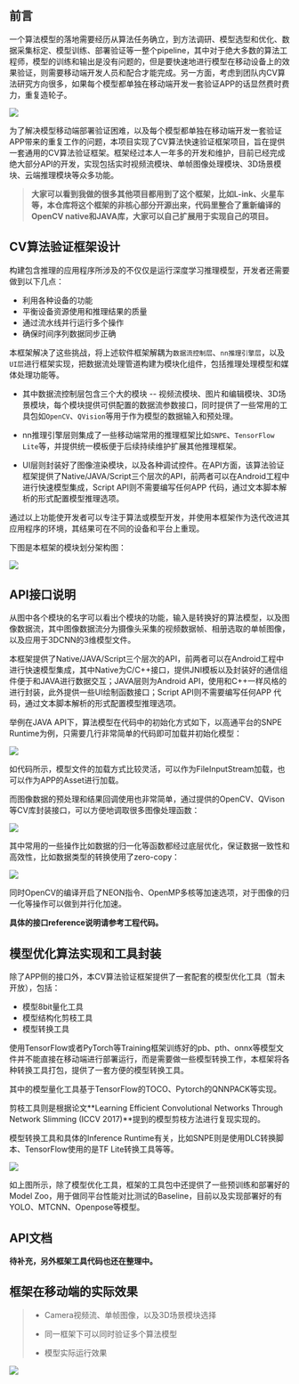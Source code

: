 ## 前言

一个算法模型的落地需要经历从算法任务确立，到方法调研、模型选型和优化、数据采集标定、模型训练、部署验证等一整个pipeline，其中对于绝大多数的算法工程师，模型的训练和输出是没有问题的，但是要快速地进行模型在移动设备上的效果验证，则需要移动端开发人员和配合才能完成。另一方面，考虑到团队内CV算法研究方向很多，如果每个模型都单独在移动端开发一套验证APP的话显然费时费力，重复造轮子。

![](img/1.jpg)

为了解决模型移动端部署验证困难，以及每个模型都单独在移动端开发一套验证APP带来的重复工作的问题，本项目实现了CV算法快速验证框架项目，旨在提供一套通用的CV算法验证框架。框架经过本人一年多的开发和维护，目前已经完成绝大部分API的开发，实现包括实时视频流模块、单帧图像处理模块、3D场景模块、云端推理模块等众多功能。

> **大家可以看到我做的很多其他项目都用到了这个框架，比如L-ink、火星车等，本仓库将这个框架的非核心部分开源出来，代码里整合了重新编译的OpenCV native和JAVA库，大家可以自己扩展用于实现自己的项目。**

## CV算法验证框架设计

构建包含推理的应用程序所涉及的不仅仅是运行深度学习推理模型，开发者还需要做到以下几点：

- 利用各种设备的功能
- 平衡设备资源使用和推理结果的质量
- 通过流水线并行运行多个操作
- 确保时间序列数据同步正确

本框架解决了这些挑战，将上述软件框架解耦为`数据流控制层`、`nn推理引擎层`，以及`UI层`进行框架实现，把数据流处理管道构建为模块化组件，包括推理处理模型和媒体处理功能等。

* 其中数据流控制层包含三个大的模块 -- 视频流模块、图片和编辑模块、3D场景模块，每个模块提供可供配置的数据流参数接口，同时提供了一些常用的工具包如`OpenCV`、`QVision`等用于作为模型的数据输入和预处理。

* nn推理引擎层则集成了一些移动端常用的推理框架比如`SNPE`、`TensorFlow Lite`等，并提供统一模板便于后续持续维护扩展其他推理框架。
* UI层则封装好了图像渲染模块，以及各种调试控件。在API方面，该算法验证框架提供了Native/JAVA/Script三个层次的API，前两者可以在Android工程中进行快速模型集成，Script API则不需要编写任何APP 代码，通过文本脚本解析的形式配置模型推理选项。

通过以上功能使开发者可以专注于算法或模型开发，并使用本框架作为迭代改进其应用程序的环境，其结果可在不同的设备和平台上重现。

下图是本框架的模块划分架构图：

![](img/2.jpg)

## API接口说明

从图中各个模块的名字可以看出个模块的功能，输入是转换好的算法模型，以及图像数据流，其中图像数据流分为摄像头采集的视频数据帧、相册选取的单帧图像，以及应用于3DCNN的3维模型文件。

本框架提供了Native/JAVA/Script三个层次的API，前两者可以在Android工程中进行快速模型集成，其中Native为C/C++接口，提供JNI模板以及封装好的通信组件便于和JAVA进行数据交互；JAVA层则为Android API，使用和C++一样风格的进行封装，此外提供一些UI绘制函数接口；Script API则不需要编写任何APP 代码，通过文本脚本解析的形式配置模型推理选项。

举例在JAVA API下，算法模型在代码中的初始化方式如下，以高通平台的SNPE Runtime为例，只需要几行非常简单的代码即可加载并初始化模型：

![](img/3.jpg)

如代码所示，模型文件的加载方式比较灵活，可以作为FileInputStream加载，也可以作为APP的Asset进行加载。

而图像数据的预处理和结果回调使用也非常简单，通过提供的OpenCV、QVison等CV库封装接口，可以方便地调取很多图像处理函数：

![](img/4.jpg)

其中常用的一些操作比如数据的归一化等函数都经过底层优化，保证数据一致性和高效性，比如数据类型的转换使用了zero-copy：

![](img/5.jpg)

同时OpenCV的编译开启了NEON指令、OpenMP多核等加速选项，对于图像的归一化等操作可以做到并行化加速。

**具体的接口reference说明请参考工程代码。**

## 模型优化算法实现和工具封装

除了APP侧的接口外，本CV算法验证框架提供了一套配套的模型优化工具（暂未开放），包括：

* 模型8bit量化工具
* 模型结构化剪枝工具
* 模型转换工具

使用TensorFlow或者PyTorch等Training框架训练好的pb、pth、onnx等模型文件并不能直接在移动端进行部署运行，而是需要做一些模型转换工作，本框架将各种转换工具打包，提供了一套方便的模型转换工具。

其中的模型量化工具基于TensorFlow的TOCO、Pytorch的QNNPACK等实现。

剪枝工具则是根据论文**Learning Efficient Convolutional Networks Through Network Slimming (ICCV 2017)**提到的模型剪枝方法进行复现实现的。

模型转换工具和具体的Inference Runtime有关，比如SNPE则是使用DLC转换脚本、TensorFlow使用的是TF Lite转换工具等等。

![](img/6.jpg)

如上图所示，除了模型优化工具，框架的工具包中还提供了一些预训练和部署好的Model Zoo，用于做同平台性能对比测试的Baseline，目前以及实现部署好的有YOLO、MTCNN、Openpose等模型。

## API文档

**待补充，另外框架工具代码也还在整理中。**

## 框架在移动端的实际效果

> * Camera视频流、单帧图像，以及3D场景模块选择
>
> * 同一框架下可以同时验证多个算法模型
> * 模型实际运行效果

![](img/7.jpg)


